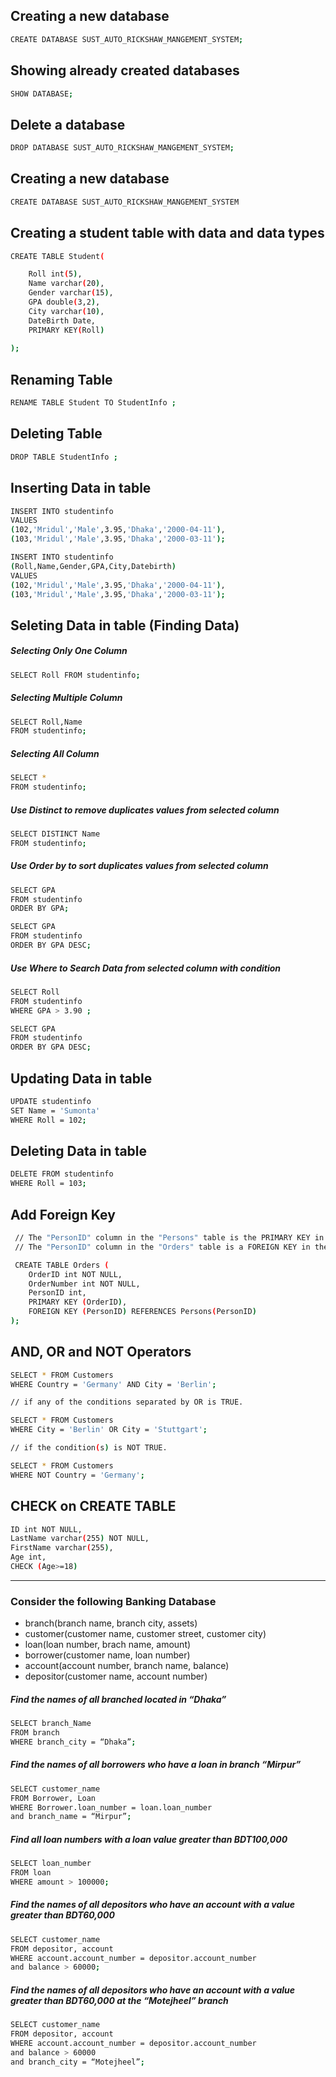 
## Creating a new database

```bash
CREATE DATABASE SUST_AUTO_RICKSHAW_MANGEMENT_SYSTEM;
```


## Showing already created databases

```bash
SHOW DATABASE;
```

## Delete a database

```bash
DROP DATABASE SUST_AUTO_RICKSHAW_MANGEMENT_SYSTEM;
```

## Creating a new database

```bash
CREATE DATABASE SUST_AUTO_RICKSHAW_MANGEMENT_SYSTEM
```


## Creating a student table with data and data types

```bash
CREATE TABLE Student(

    Roll int(5),
    Name varchar(20),
    Gender varchar(15),
    GPA double(3,2),
    City varchar(10),
    DateBirth Date,
    PRIMARY KEY(Roll)
    
);
```
## Renaming Table

```bash
RENAME TABLE Student TO StudentInfo ;
```

## Deleting Table

```bash
DROP TABLE StudentInfo ;
```

## Inserting Data in table

```bash
INSERT INTO studentinfo
VALUES
(102,'Mridul','Male',3.95,'Dhaka','2000-04-11'),
(103,'Mridul','Male',3.95,'Dhaka','2000-03-11');
```
```bash
INSERT INTO studentinfo
(Roll,Name,Gender,GPA,City,Datebirth)
VALUES
(102,'Mridul','Male',3.95,'Dhaka','2000-04-11'),
(103,'Mridul','Male',3.95,'Dhaka','2000-03-11');
```

## Seleting Data in table (Finding Data)

##### Selecting Only One Column
```bash
SELECT Roll FROM studentinfo;
```
##### Selecting Multiple Column
```bash
SELECT Roll,Name 
FROM studentinfo;
```
##### Selecting All Column
```bash
SELECT *
FROM studentinfo;
```
##### Use Distinct to remove duplicates values from selected column
```bash
SELECT DISTINCT Name
FROM studentinfo;
```

##### Use Order by to sort duplicates values from selected column
```bash
SELECT GPA 
FROM studentinfo
ORDER BY GPA;
```
```bash
SELECT GPA 
FROM studentinfo
ORDER BY GPA DESC;
```

##### Use Where to Search Data from selected column with condition
```bash
SELECT Roll
FROM studentinfo
WHERE GPA > 3.90 ;
```
```bash
SELECT GPA 
FROM studentinfo
ORDER BY GPA DESC;
```

## Updating Data in table

```bash
UPDATE studentinfo
SET Name = 'Sumonta'
WHERE Roll = 102;
```

## Deleting Data in table

```bash
DELETE FROM studentinfo
WHERE Roll = 103;
```

## Add Foreign Key
```bash
 // The "PersonID" column in the "Persons" table is the PRIMARY KEY in the "Persons" table.
 // The "PersonID" column in the "Orders" table is a FOREIGN KEY in the "Orders" table.

 CREATE TABLE Orders (
    OrderID int NOT NULL,
    OrderNumber int NOT NULL,
    PersonID int,
    PRIMARY KEY (OrderID),
    FOREIGN KEY (PersonID) REFERENCES Persons(PersonID)
);

```

## AND, OR and NOT Operators
```bash
SELECT * FROM Customers
WHERE Country = 'Germany' AND City = 'Berlin';
```
```bash
// if any of the conditions separated by OR is TRUE.

SELECT * FROM Customers
WHERE City = 'Berlin' OR City = 'Stuttgart';
```

```bash
// if the condition(s) is NOT TRUE.

SELECT * FROM Customers
WHERE NOT Country = 'Germany';
``` 

## CHECK on CREATE TABLE
```bash
ID int NOT NULL,
LastName varchar(255) NOT NULL,
FirstName varchar(255),
Age int,
CHECK (Age>=18)
```




<hr>

### Consider the following Banking Database

- branch(branch name, branch city, assets)
- customer(customer name, customer street, customer city)
- loan(loan number, brach name, amount)
- borrower(customer name, loan number)
- account(account number, branch name, balance)
- depositor(customer name, account number)

##### Find the names of all branched located in “Dhaka”

```bash
SELECT branch_Name 
FROM branch
WHERE branch_city = “Dhaka”; 
```

##### Find the names of all borrowers who have a loan in branch “Mirpur”

```bash
SELECT customer_name
FROM Borrower, Loan 
WHERE Borrower.loan_number = loan.loan_number 
and branch_name = “Mirpur”;
```

##### Find all loan numbers with a loan value greater than BDT100,000

```bash
SELECT loan_number 
FROM loan
WHERE amount > 100000;
```

##### Find the names of all depositors who have an account with a value greater than BDT60,000

```bash
SELECT customer_name
FROM depositor, account
WHERE account.account_number = depositor.account_number 
and balance > 60000;
```

##### Find the names of all depositors who have an account with a value greater than BDT60,000 at the “Motejheel” branch

```bash
SELECT customer_name
FROM depositor, account
WHERE account.account_number = depositor.account_number 
and balance > 60000
and branch_city = “Motejheel”; 
```